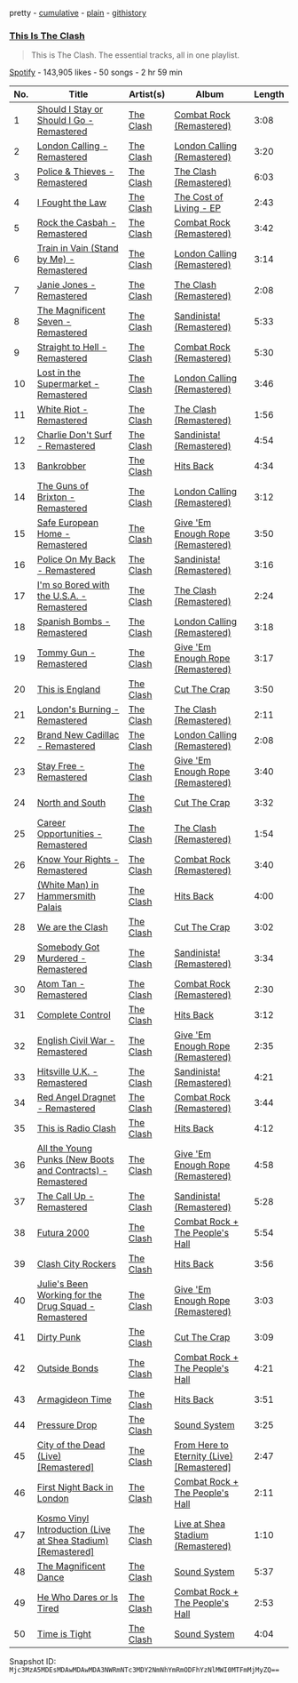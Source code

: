 pretty - [cumulative](/playlists/cumulative/37i9dQZF1DZ06evO2fKbHG.md) - [plain](/playlists/plain/37i9dQZF1DZ06evO2fKbHG) - [githistory](https://github.githistory.xyz/mackorone/spotify-playlist-archive/blob/main/playlists/plain/37i9dQZF1DZ06evO2fKbHG)

### [This Is The Clash](https://open.spotify.com/playlist/37i9dQZF1DZ06evO2fKbHG)

> This is The Clash\. The essential tracks, all in one playlist.

[Spotify](https://open.spotify.com/user/spotify) - 143,905 likes - 50 songs - 2 hr 59 min

| No. | Title | Artist(s) | Album | Length |
|---|---|---|---|---|
| 1 | [Should I Stay or Should I Go \- Remastered](https://open.spotify.com/track/39shmbIHICJ2Wxnk1fPSdz) | [The Clash](https://open.spotify.com/artist/3RGLhK1IP9jnYFH4BRFJBS) | [Combat Rock \(Remastered\)](https://open.spotify.com/album/1ZH5g1RDq3GY1OvyD0w0s2) | 3:08 |
| 2 | [London Calling \- Remastered](https://open.spotify.com/track/5jzma6gCzYtKB1DbEwFZKH) | [The Clash](https://open.spotify.com/artist/3RGLhK1IP9jnYFH4BRFJBS) | [London Calling \(Remastered\)](https://open.spotify.com/album/6FCzvataOZh68j8OKzOt9a) | 3:20 |
| 3 | [Police & Thieves \- Remastered](https://open.spotify.com/track/6IMlcKjsIM3l3yXWykTa3y) | [The Clash](https://open.spotify.com/artist/3RGLhK1IP9jnYFH4BRFJBS) | [The Clash \(Remastered\)](https://open.spotify.com/album/49kzgMsxHU5CTeb2XmFHjo) | 6:03 |
| 4 | [I Fought the Law](https://open.spotify.com/track/5dAxeuDkIkpa6wZpMOuG9i) | [The Clash](https://open.spotify.com/artist/3RGLhK1IP9jnYFH4BRFJBS) | [The Cost of Living \- EP](https://open.spotify.com/album/26zldGZFvob9Lj0kXZ6v7u) | 2:43 |
| 5 | [Rock the Casbah \- Remastered](https://open.spotify.com/track/56KqaFSGTb7ifpt16t5Y1N) | [The Clash](https://open.spotify.com/artist/3RGLhK1IP9jnYFH4BRFJBS) | [Combat Rock \(Remastered\)](https://open.spotify.com/album/1ZH5g1RDq3GY1OvyD0w0s2) | 3:42 |
| 6 | [Train in Vain \(Stand by Me\) \- Remastered](https://open.spotify.com/track/6ITuEsxEy2qPhqMowdDAeI) | [The Clash](https://open.spotify.com/artist/3RGLhK1IP9jnYFH4BRFJBS) | [London Calling \(Remastered\)](https://open.spotify.com/album/6FCzvataOZh68j8OKzOt9a) | 3:14 |
| 7 | [Janie Jones \- Remastered](https://open.spotify.com/track/6ywRlumSQjOOkcSnJYAgHw) | [The Clash](https://open.spotify.com/artist/3RGLhK1IP9jnYFH4BRFJBS) | [The Clash \(Remastered\)](https://open.spotify.com/album/49kzgMsxHU5CTeb2XmFHjo) | 2:08 |
| 8 | [The Magnificent Seven \- Remastered](https://open.spotify.com/track/3Ro71R8Vpy166E2PuQDSc8) | [The Clash](https://open.spotify.com/artist/3RGLhK1IP9jnYFH4BRFJBS) | [Sandinista! \(Remastered\)](https://open.spotify.com/album/2UxN3UKyS3Z5r0Sra8A5RF) | 5:33 |
| 9 | [Straight to Hell \- Remastered](https://open.spotify.com/track/2ax1vei61BzRGsEn6ckEdL) | [The Clash](https://open.spotify.com/artist/3RGLhK1IP9jnYFH4BRFJBS) | [Combat Rock \(Remastered\)](https://open.spotify.com/album/1ZH5g1RDq3GY1OvyD0w0s2) | 5:30 |
| 10 | [Lost in the Supermarket \- Remastered](https://open.spotify.com/track/72boGlgSwUK01n44O2tOCv) | [The Clash](https://open.spotify.com/artist/3RGLhK1IP9jnYFH4BRFJBS) | [London Calling \(Remastered\)](https://open.spotify.com/album/6FCzvataOZh68j8OKzOt9a) | 3:46 |
| 11 | [White Riot \- Remastered](https://open.spotify.com/track/0brrVj6VnvrG70SjRTnEJA) | [The Clash](https://open.spotify.com/artist/3RGLhK1IP9jnYFH4BRFJBS) | [The Clash \(Remastered\)](https://open.spotify.com/album/49kzgMsxHU5CTeb2XmFHjo) | 1:56 |
| 12 | [Charlie Don't Surf \- Remastered](https://open.spotify.com/track/5T4j3Uv33fQO7tsR2lMl4y) | [The Clash](https://open.spotify.com/artist/3RGLhK1IP9jnYFH4BRFJBS) | [Sandinista! \(Remastered\)](https://open.spotify.com/album/2UxN3UKyS3Z5r0Sra8A5RF) | 4:54 |
| 13 | [Bankrobber](https://open.spotify.com/track/6gSDSkAJ3vuSINvcroq1Vn) | [The Clash](https://open.spotify.com/artist/3RGLhK1IP9jnYFH4BRFJBS) | [Hits Back](https://open.spotify.com/album/3Zkggi5I9uH5x94DuN6u1S) | 4:34 |
| 14 | [The Guns of Brixton \- Remastered](https://open.spotify.com/track/0jnFDxgNhS156vu6roUVco) | [The Clash](https://open.spotify.com/artist/3RGLhK1IP9jnYFH4BRFJBS) | [London Calling \(Remastered\)](https://open.spotify.com/album/6FCzvataOZh68j8OKzOt9a) | 3:12 |
| 15 | [Safe European Home \- Remastered](https://open.spotify.com/track/7iiofeVKhJz7ZbcI2jFcPm) | [The Clash](https://open.spotify.com/artist/3RGLhK1IP9jnYFH4BRFJBS) | [Give 'Em Enough Rope \(Remastered\)](https://open.spotify.com/album/4NEvCc6vHcsCPviWPCCrVg) | 3:50 |
| 16 | [Police On My Back \- Remastered](https://open.spotify.com/track/3lILuFinx7CFaYXJ6FWz54) | [The Clash](https://open.spotify.com/artist/3RGLhK1IP9jnYFH4BRFJBS) | [Sandinista! \(Remastered\)](https://open.spotify.com/album/2UxN3UKyS3Z5r0Sra8A5RF) | 3:16 |
| 17 | [I'm so Bored with the U.S.A\. \- Remastered](https://open.spotify.com/track/6bbQuT0lK4ekunMnK446Bt) | [The Clash](https://open.spotify.com/artist/3RGLhK1IP9jnYFH4BRFJBS) | [The Clash \(Remastered\)](https://open.spotify.com/album/49kzgMsxHU5CTeb2XmFHjo) | 2:24 |
| 18 | [Spanish Bombs \- Remastered](https://open.spotify.com/track/6wtmql7FJ7SSLuSw8JD8rX) | [The Clash](https://open.spotify.com/artist/3RGLhK1IP9jnYFH4BRFJBS) | [London Calling \(Remastered\)](https://open.spotify.com/album/6FCzvataOZh68j8OKzOt9a) | 3:18 |
| 19 | [Tommy Gun \- Remastered](https://open.spotify.com/track/3ZhMxNCJcoYBj2wrO4VU3l) | [The Clash](https://open.spotify.com/artist/3RGLhK1IP9jnYFH4BRFJBS) | [Give 'Em Enough Rope \(Remastered\)](https://open.spotify.com/album/4NEvCc6vHcsCPviWPCCrVg) | 3:17 |
| 20 | [This is England](https://open.spotify.com/track/7p949cKSO5MDSjajSrAcfI) | [The Clash](https://open.spotify.com/artist/3RGLhK1IP9jnYFH4BRFJBS) | [Cut The Crap](https://open.spotify.com/album/3E01XjnmC1HdxTE8dPuEkn) | 3:50 |
| 21 | [London's Burning \- Remastered](https://open.spotify.com/track/0y8zZOu4u6NmoW7u1jEQzo) | [The Clash](https://open.spotify.com/artist/3RGLhK1IP9jnYFH4BRFJBS) | [The Clash \(Remastered\)](https://open.spotify.com/album/49kzgMsxHU5CTeb2XmFHjo) | 2:11 |
| 22 | [Brand New Cadillac \- Remastered](https://open.spotify.com/track/7FYkZkF9fog6WS818wJnhl) | [The Clash](https://open.spotify.com/artist/3RGLhK1IP9jnYFH4BRFJBS) | [London Calling \(Remastered\)](https://open.spotify.com/album/6FCzvataOZh68j8OKzOt9a) | 2:08 |
| 23 | [Stay Free \- Remastered](https://open.spotify.com/track/32rUsiLCvd1yZWr4UFUoiu) | [The Clash](https://open.spotify.com/artist/3RGLhK1IP9jnYFH4BRFJBS) | [Give 'Em Enough Rope \(Remastered\)](https://open.spotify.com/album/4NEvCc6vHcsCPviWPCCrVg) | 3:40 |
| 24 | [North and South](https://open.spotify.com/track/0ZlFRuGgIPfBW529zVtO0U) | [The Clash](https://open.spotify.com/artist/3RGLhK1IP9jnYFH4BRFJBS) | [Cut The Crap](https://open.spotify.com/album/3E01XjnmC1HdxTE8dPuEkn) | 3:32 |
| 25 | [Career Opportunities \- Remastered](https://open.spotify.com/track/4aKMvmxQgX7J766G4pFlyh) | [The Clash](https://open.spotify.com/artist/3RGLhK1IP9jnYFH4BRFJBS) | [The Clash \(Remastered\)](https://open.spotify.com/album/49kzgMsxHU5CTeb2XmFHjo) | 1:54 |
| 26 | [Know Your Rights \- Remastered](https://open.spotify.com/track/31l6t3Jq09uywRTVGbzant) | [The Clash](https://open.spotify.com/artist/3RGLhK1IP9jnYFH4BRFJBS) | [Combat Rock \(Remastered\)](https://open.spotify.com/album/1ZH5g1RDq3GY1OvyD0w0s2) | 3:40 |
| 27 | [\(White Man\) in Hammersmith Palais](https://open.spotify.com/track/45xBWOa6oEAk1WlVyr5QAB) | [The Clash](https://open.spotify.com/artist/3RGLhK1IP9jnYFH4BRFJBS) | [Hits Back](https://open.spotify.com/album/3Zkggi5I9uH5x94DuN6u1S) | 4:00 |
| 28 | [We are the Clash](https://open.spotify.com/track/2I4WKzFdwTPhLTJCJ1Hpvq) | [The Clash](https://open.spotify.com/artist/3RGLhK1IP9jnYFH4BRFJBS) | [Cut The Crap](https://open.spotify.com/album/3E01XjnmC1HdxTE8dPuEkn) | 3:02 |
| 29 | [Somebody Got Murdered \- Remastered](https://open.spotify.com/track/6izEYubQaf7odJ46scKEzr) | [The Clash](https://open.spotify.com/artist/3RGLhK1IP9jnYFH4BRFJBS) | [Sandinista! \(Remastered\)](https://open.spotify.com/album/2UxN3UKyS3Z5r0Sra8A5RF) | 3:34 |
| 30 | [Atom Tan \- Remastered](https://open.spotify.com/track/5rL2E6ZlMJYMdV799HumhZ) | [The Clash](https://open.spotify.com/artist/3RGLhK1IP9jnYFH4BRFJBS) | [Combat Rock \(Remastered\)](https://open.spotify.com/album/1ZH5g1RDq3GY1OvyD0w0s2) | 2:30 |
| 31 | [Complete Control](https://open.spotify.com/track/0mlwPYU0ApElSjZN4yA4L9) | [The Clash](https://open.spotify.com/artist/3RGLhK1IP9jnYFH4BRFJBS) | [Hits Back](https://open.spotify.com/album/3Zkggi5I9uH5x94DuN6u1S) | 3:12 |
| 32 | [English Civil War \- Remastered](https://open.spotify.com/track/6h54MGmPGmerDMBgHTgIA4) | [The Clash](https://open.spotify.com/artist/3RGLhK1IP9jnYFH4BRFJBS) | [Give 'Em Enough Rope \(Remastered\)](https://open.spotify.com/album/4NEvCc6vHcsCPviWPCCrVg) | 2:35 |
| 33 | [Hitsville U.K\. \- Remastered](https://open.spotify.com/track/3F8ddXLIHVLdunzh6fLvKs) | [The Clash](https://open.spotify.com/artist/3RGLhK1IP9jnYFH4BRFJBS) | [Sandinista! \(Remastered\)](https://open.spotify.com/album/2UxN3UKyS3Z5r0Sra8A5RF) | 4:21 |
| 34 | [Red Angel Dragnet \- Remastered](https://open.spotify.com/track/3AySFupxPGQWjauQfFXcr0) | [The Clash](https://open.spotify.com/artist/3RGLhK1IP9jnYFH4BRFJBS) | [Combat Rock \(Remastered\)](https://open.spotify.com/album/1ZH5g1RDq3GY1OvyD0w0s2) | 3:44 |
| 35 | [This is Radio Clash](https://open.spotify.com/track/7sQkeztZAGR3haZL71wvZe) | [The Clash](https://open.spotify.com/artist/3RGLhK1IP9jnYFH4BRFJBS) | [Hits Back](https://open.spotify.com/album/3Zkggi5I9uH5x94DuN6u1S) | 4:12 |
| 36 | [All the Young Punks \(New Boots and Contracts\) \- Remastered](https://open.spotify.com/track/153E8CZ5kCe6KkCHS8mZtS) | [The Clash](https://open.spotify.com/artist/3RGLhK1IP9jnYFH4BRFJBS) | [Give 'Em Enough Rope \(Remastered\)](https://open.spotify.com/album/4NEvCc6vHcsCPviWPCCrVg) | 4:58 |
| 37 | [The Call Up \- Remastered](https://open.spotify.com/track/1DVZCooCJVp4DmCteQ5XlM) | [The Clash](https://open.spotify.com/artist/3RGLhK1IP9jnYFH4BRFJBS) | [Sandinista! \(Remastered\)](https://open.spotify.com/album/2UxN3UKyS3Z5r0Sra8A5RF) | 5:28 |
| 38 | [Futura 2000](https://open.spotify.com/track/0ZOd1fmpaBXLbtDQPeJz2k) | [The Clash](https://open.spotify.com/artist/3RGLhK1IP9jnYFH4BRFJBS) | [Combat Rock + The People's Hall](https://open.spotify.com/album/7nL9UERtRQCB5eWEQCINsh) | 5:54 |
| 39 | [Clash City Rockers](https://open.spotify.com/track/7KMOrq5bPFiEQPmxsYvJ2C) | [The Clash](https://open.spotify.com/artist/3RGLhK1IP9jnYFH4BRFJBS) | [Hits Back](https://open.spotify.com/album/3Zkggi5I9uH5x94DuN6u1S) | 3:56 |
| 40 | [Julie's Been Working for the Drug Squad \- Remastered](https://open.spotify.com/track/2rUVY6uXm8J0IEr230B1L1) | [The Clash](https://open.spotify.com/artist/3RGLhK1IP9jnYFH4BRFJBS) | [Give 'Em Enough Rope \(Remastered\)](https://open.spotify.com/album/4NEvCc6vHcsCPviWPCCrVg) | 3:03 |
| 41 | [Dirty Punk](https://open.spotify.com/track/1r30Iz6qrNAXJFiQzQh1vH) | [The Clash](https://open.spotify.com/artist/3RGLhK1IP9jnYFH4BRFJBS) | [Cut The Crap](https://open.spotify.com/album/3E01XjnmC1HdxTE8dPuEkn) | 3:09 |
| 42 | [Outside Bonds](https://open.spotify.com/track/19s6cpOO5ycGy8HY2O5U0I) | [The Clash](https://open.spotify.com/artist/3RGLhK1IP9jnYFH4BRFJBS) | [Combat Rock + The People's Hall](https://open.spotify.com/album/7nL9UERtRQCB5eWEQCINsh) | 4:21 |
| 43 | [Armagideon Time](https://open.spotify.com/track/2hOi0U15nSrV9ueYLCtvE2) | [The Clash](https://open.spotify.com/artist/3RGLhK1IP9jnYFH4BRFJBS) | [Hits Back](https://open.spotify.com/album/3Zkggi5I9uH5x94DuN6u1S) | 3:51 |
| 44 | [Pressure Drop](https://open.spotify.com/track/2pnxIOz7WbWZX8lKyLixHn) | [The Clash](https://open.spotify.com/artist/3RGLhK1IP9jnYFH4BRFJBS) | [Sound System](https://open.spotify.com/album/48xJ1Xj8V4snc0am3T0SoF) | 3:25 |
| 45 | [City of the Dead \(Live\) \[Remastered\]](https://open.spotify.com/track/744eHv8kvVhIYc4le3NEvt) | [The Clash](https://open.spotify.com/artist/3RGLhK1IP9jnYFH4BRFJBS) | [From Here to Eternity \(Live\) \[Remastered\]](https://open.spotify.com/album/70NjH8NkxcbYNvWAHnyv1e) | 2:47 |
| 46 | [First Night Back in London](https://open.spotify.com/track/51opuNsrUewNyBaz4wV5H1) | [The Clash](https://open.spotify.com/artist/3RGLhK1IP9jnYFH4BRFJBS) | [Combat Rock + The People's Hall](https://open.spotify.com/album/7nL9UERtRQCB5eWEQCINsh) | 2:11 |
| 47 | [Kosmo Vinyl Introduction \(Live at Shea Stadium\) \[Remastered\]](https://open.spotify.com/track/4ADBECleY1W07PUKeKbsBN) | [The Clash](https://open.spotify.com/artist/3RGLhK1IP9jnYFH4BRFJBS) | [Live at Shea Stadium \(Remastered\)](https://open.spotify.com/album/4dMWTj1OkiCKFN5yBMP1vS) | 1:10 |
| 48 | [The Magnificent Dance](https://open.spotify.com/track/2vUlFUyRbemQaseUj6NESz) | [The Clash](https://open.spotify.com/artist/3RGLhK1IP9jnYFH4BRFJBS) | [Sound System](https://open.spotify.com/album/48xJ1Xj8V4snc0am3T0SoF) | 5:37 |
| 49 | [He Who Dares or Is Tired](https://open.spotify.com/track/5qDs46EokLqDHpQ7sqcHWE) | [The Clash](https://open.spotify.com/artist/3RGLhK1IP9jnYFH4BRFJBS) | [Combat Rock + The People's Hall](https://open.spotify.com/album/7nL9UERtRQCB5eWEQCINsh) | 2:53 |
| 50 | [Time is Tight](https://open.spotify.com/track/43IQfe1PKIKocv7SUky7xy) | [The Clash](https://open.spotify.com/artist/3RGLhK1IP9jnYFH4BRFJBS) | [Sound System](https://open.spotify.com/album/48xJ1Xj8V4snc0am3T0SoF) | 4:04 |

Snapshot ID: `Mjc3MzA5MDEsMDAwMDAwMDA3NWRmNTc3MDY2NmNhYmRmODFhYzNlMWI0MTFmMjMyZQ==`

